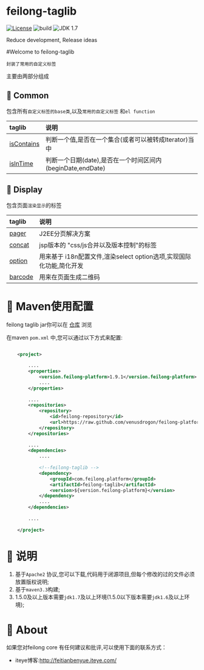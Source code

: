 feilong-taglib
================

[![License](http://img.shields.io/:license-apache-blue.svg)](http://www.apache.org/licenses/LICENSE-2.0.html)
![build](https://img.shields.io/jenkins/s/https/jenkins.qa.ubuntu.com/precise-desktop-amd64_default.svg "build") 
![JDK 1.7](https://img.shields.io/badge/JDK-1.7-green.svg "JDK 1.7")

Reduce development, Release ideas

#Welcome to feilong-taglib

`封装了常用的自定义标签`

主要由两部分组成

## :rat: Common

包含所有`自定义标签的base类`,以及`常用的自定义标签` 和`el function`

taglib	|说明	
:---- | :---------
[isContains](https://github.com/venusdrogon/feilong-taglib/wiki/feilong-isContains "isContains") 	|判断一个值,是否在一个集合(或者可以被转成Iterator)当中
[isInTime](https://github.com/venusdrogon/feilong-taglib/wiki/feilong-isInTime "isInTime") 	|判断一个日期(date),是否在一个时间区间内(beginDate,endDate)


## :dromedary_camel: Display

包含页面`渲染显示`的标签

taglib	|说明	
:---- | :---------
[pager](https://github.com/venusdrogon/feilong-taglib/wiki/feilongDisplay-pager "J2EE分页解决方案") 	|J2EE分页解决方案
[concat](https://github.com/venusdrogon/feilong-taglib/wiki/feilongDisplay-concat "feilongDisplay concat")  	| jsp版本的 "css/js合并以及版本控制"的标签 
[option](https://github.com/venusdrogon/feilong-taglib/wiki/feilongDisplay-option "feilongDisplay-option")  	|用来基于 i18n配置文件,渲染select option选项,实现国际化功能,简化开发
[barcode](https://github.com/venusdrogon/feilong-taglib/wiki/feilongDisplay-barcode "feilongDisplay barcode")  	|用来在页面生成二维码

# :dragon: Maven使用配置

feilong taglib jar你可以在 [仓库]( https://github.com/venusdrogon/feilong-platform/tree/repository/com/feilong/platform/taglib "仓库") 浏览 

在maven `pom.xml` 中,您可以通过以下方式来配置:

```XML

	<project>
	
		....
		<properties>
			<version.feilong-platform>1.9.1</version.feilong-platform>
			....
		</properties>
		
		....
		<repositories>
			<repository>
				<id>feilong-repository</id>
				<url>https://raw.github.com/venusdrogon/feilong-platform/repository</url>
			</repository>
		</repositories>
		
		....
		<dependencies>
			....
			
			<!--feilong-taglib -->
			<dependency>
				<groupId>com.feilong.platform</groupId>
				<artifactId>feilong-taglib</artifactId>
				<version>${version.feilong-platform}</version>
			</dependency>
			....
		</dependencies>
		
		....
		
	</project>
```

# :memo: 说明

1. 基于`Apache2` 协议,您可以下载,代码用于闭源项目,但每个修改的过的文件必须放置版权说明;
1. 基于`maven3.3`构建;
1. 1.5.0及以上版本需要`jdk1.7`及以上环境(1.5.0以下版本需要`jdk1.6`及以上环境);

# :panda_face: About

如果您对feilong core 有任何建议和批评,可以使用下面的联系方式：

* iteye博客:http://feitianbenyue.iteye.com/